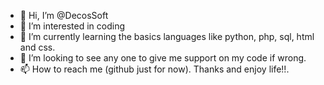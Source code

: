 - 👋 Hi, I’m @DecosSoft
- 👀 I’m interested in coding
- 🌱 I’m currently learning the basics languages like python, php, sql, html and css.
- 💞️ I’m looking to see any one to give me support on my code if wrong.
- 📫 How to reach me (github just for now). Thanks and enjoy life!!.

<!---
DecosSoft/DecosSoft is a ✨ special ✨ repository because its `README.md` (this file) appears on your GitHub profile.
You can click the Preview link to take a look at your changes.
--->
